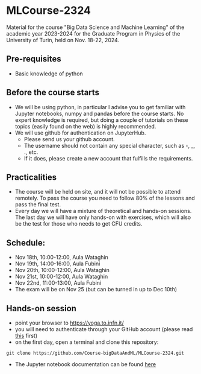 # MLCourse-2324

Material for the course "Big Data Science and Machine Learning" of the academic year 2023-2024 for the Graduate Program in Physics of the 
University of Turin, held on Nov. 18-22, 2024. 

## Pre-requisites

- Basic knowledge of python 

## Before the course starts

- We will be using python, in particular I advise you to get familiar with Jupyter notebooks, numpy and pandas before the course starts. No expert knowledge is required, but doing a couple of tutorials on these topics (easily found on the web) is highly recommended.
- We will use github for authentication on JupyterHub. 
  - Please send us your github account. 
  - The username should not contain any special character, such as -, _, ., etc. 
  - If it does, please create a new account that fulfills the requirements.

## Practicalities

- The course will be held on site, and it will not be possible to attend remotely. To pass the course you need to follow 80% of the lessons and pass the final test.
- Every day we will have a mixture of theoretical and hands-on sessions. The last day we will have only hands-on with exercises, which will also be the test for those who needs to get CFU credits.

## Schedule:

- Nov 18th, 10:00-12:00, Aula Wataghin
- Nov 19th, 14:00-16:00, Aula Fubini
- Nov 20th, 10:00-12:00, Aula Wataghin
- Nov 21st, 10:00-12:00, Aula Wataghin 
- Nov 22nd, 11:00-13:00, Aula Fubini
- The exam will be on Nov 25 (but can be turned in up to Dec 10th)


## Hands-on session

- point your browser to https://yoga.to.infn.it/
- you will need to authenticate through your GitHub account (please read [this](#before-the-course-starts) first)
- on the first day, open a terminal and clone this repository:

```
git clone https://github.com/Course-bigDataAndML/MLCourse-2324.git
```
- The Jupyter notebook documentation can be found [here](https://jupyterlab.readthedocs.io/en/stable/user/interface.html) 

